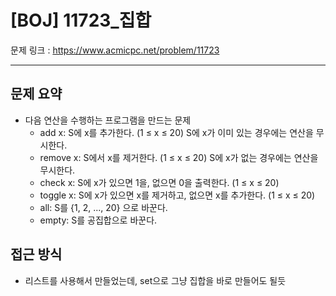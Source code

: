 # [BOJ] 11723_집합

문제 링크 : https://www.acmicpc.net/problem/11723

----------------------
## 문제 요약
  - 다음 연산을 수행하는 프로그램을 만드는 문제
    - add x: S에 x를 추가한다. (1 ≤ x ≤ 20) S에 x가 이미 있는 경우에는 연산을 무시한다.
    - remove x: S에서 x를 제거한다. (1 ≤ x ≤ 20) S에 x가 없는 경우에는 연산을 무시한다.
    - check x: S에 x가 있으면 1을, 없으면 0을 출력한다. (1 ≤ x ≤ 20)
    - toggle x: S에 x가 있으면 x를 제거하고, 없으면 x를 추가한다. (1 ≤ x ≤ 20)
    - all: S를 {1, 2, ..., 20} 으로 바꾼다.
    - empty: S를 공집합으로 바꾼다. 

## 접근 방식
  - 리스트를 사용해서 만들었는데, set으로 그냥 집합을 바로 만들어도 될듯
